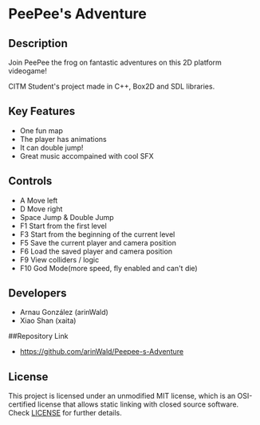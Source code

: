 # PeePee's Adventure

## Description

Join PeePee the frog on fantastic adventures on this 2D platform videogame!

CITM Student's project made in C++, Box2D and SDL libraries.
 

## Key Features

 - One fun map
 - The player has animations
 - It can double jump!
 - Great music accompained with cool SFX
 
## Controls

 - A Move left
 - D Move right
 - Space Jump & Double Jump
 - F1 Start from the first level
 - F3 Start from the beginning of the current level
 - F5 Save the current player and camera position
 - F6 Load the saved player and camera position
 - F9 View colliders / logic
 - F10 God Mode(more speed, fly enabled and can't die)

## Developers

 - Arnau González (arinWald)
 - Xiao Shan (xaita)
 
##Repository Link
 - https://github.com/arinWald/Peepee-s-Adventure

## License

This project is licensed under an unmodified MIT license, which is an OSI-certified license that allows static linking with closed source software. Check [LICENSE](LICENSE) for further details.
